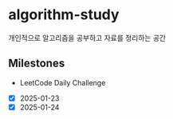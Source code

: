# algorithm-study
개인적으로 알고리즘을 공부하고 자료를 정리하는 공간

## Milestones

- LeetCode Daily Challenge
- [x] 2025-01-23
- [x] 2025-01-24